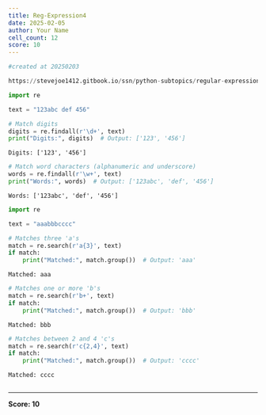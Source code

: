 ```yaml
---
title: Reg-Expression4
date: 2025-02-05
author: Your Name
cell_count: 12
score: 10
---
```


```python
#created at 20250203
```


```python
https://stevejoe1412.gitbook.io/ssn/python-subtopics/regular-expressions-with-re
```


```python
import re
```


```python
text = "123abc def 456"
```


```python
# Match digits
digits = re.findall(r'\d+', text)
print("Digits:", digits)  # Output: ['123', '456']
```

    Digits: ['123', '456']



```python
# Match word characters (alphanumeric and underscore)
words = re.findall(r'\w+', text)
print("Words:", words)  # Output: ['123abc', 'def', '456']
```

    Words: ['123abc', 'def', '456']



```python
import re
```


```python
text = "aaabbbcccc"
```


```python
# Matches three 'a's
match = re.search(r'a{3}', text)
if match:
    print("Matched:", match.group())  # Output: 'aaa'
```

    Matched: aaa



```python
# Matches one or more 'b's
match = re.search(r'b+', text)
if match:
    print("Matched:", match.group())  # Output: 'bbb'
```

    Matched: bbb



```python
# Matches between 2 and 4 'c's
match = re.search(r'c{2,4}', text)
if match:
    print("Matched:", match.group())  # Output: 'cccc'
```

    Matched: cccc



```python

```


---
**Score: 10**